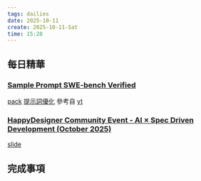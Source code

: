 ```yaml
---
tags: dailies  
date: 2025-10-11
create: 2025-10-11-Sat
time: 15:28
---
```

## 每日精華


### [Sample Prompt SWE-bench Verified](Sample%20Prompt%20SWE-bench%20Verified.md)
[pack](https://academy.openai.com/public/tags/prompt-packs-6849a0f98c613939acef841c?fbclid=IwZXh0bgNhZW0CM…)
[提示詞優化](https://platform.openai.com/chat/edit?models=gpt-5&optimize=true)
參考自 [yt](https://www.youtube.com/watch?v=xqHUrLOJixQ)


###  [HappyDesigner Community Event - AI × Spec Driven Development (October 2025)](https://www.youtube.com/watch?v=t2ibW6esB4E)

[slide](https://docs.google.com/presentation/d/1xRTl-RBTuJOvNmSZz7XjxztrxLnFRh7QmZRQLpObMQU/edit?fbclid=IwY2xjawNQKexleHRuA2FlbQIxMQABHn4njy5XokMJsxausalqv0BXqqlaO9qMv0jgb_p9KtDP0OWboeKYjCssdtLW_aem_uDjsJ_mUz6vavROsonwugQ&slide=id.g388bea4d00b_0_100#slide=id.g388bea4d00b_0_100)


## 完成事項